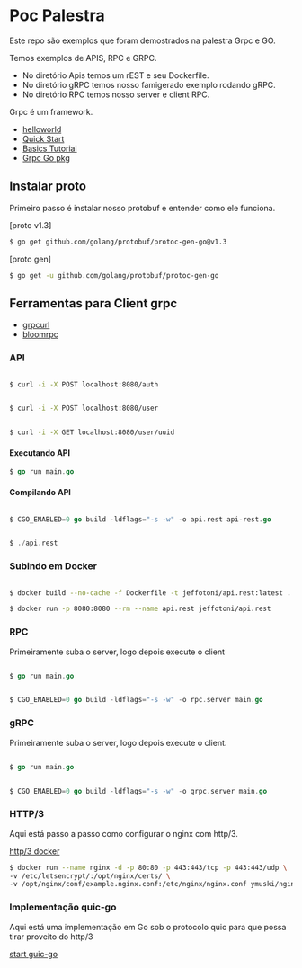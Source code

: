 # Poc Palestra

Este repo são exemplos que foram demostrados na palestra Grpc e GO.

Temos exemplos de APIS, RPC e GRPC.

 - No diretório Apis temos um rEST e seu Dockerfile.
 - No diretório gRPC temos nosso famigerado exemplo rodando gRPC.
 - No diretório RPC temos nosso server e client RPC.

Grpc é um framework.

  - [helloworld](https://godoc.org/google.golang.org/grpc/examples/helloworld/helloworld)
  - [Quick Start](https://grpc.io/docs/languages/go/quickstart/)
  - [Basics Tutorial](https://grpc.io/docs/languages/go/basics/)
  - [Grpc Go pkg](https://godoc.org/google.golang.org/grpc)

## Instalar proto

Primeiro passo é instalar nosso protobuf e entender como ele funciona.

[proto v1.3]
 ```bash
 $ go get github.com/golang/protobuf/protoc-gen-go@v1.3
```

[proto gen]
 ```bash
 $ go get -u github.com/golang/protobuf/protoc-gen-go
```

## Ferramentas para Client grpc

 - [grpcurl](https://github.com/fullstorydev/grpcurl)
 - [bloomrpc](https://github.com/uw-labs/bloomrpc)

### API

```bash

$ curl -i -X POST localhost:8080/auth

```

```bash

$ curl -i -X POST localhost:8080/user

```

```bash

$ curl -i -X GET localhost:8080/user/uuid

```

#### Executando API
```go
$ go run main.go
```

#### Compilando API
```go

$ CGO_ENABLED=0 go build -ldflags="-s -w" -o api.rest api-rest.go

```

```go

$ ./api.rest

```

### Subindo em Docker

```bash

$ docker build --no-cache -f Dockerfile -t jeffotoni/api.rest:latest .

```

```bash
$ docker run -p 8080:8080 --rm --name api.rest jeffotoni/api.rest 

```

### RPC

Primeiramente suba o server, logo depois execute o client

```go

$ go run main.go

```

```go

$ CGO_ENABLED=0 go build -ldflags="-s -w" -o rpc.server main.go

```

### gRPC

Primeiramente suba o server, logo depois execute o client.

```go

$ go run main.go

```

```go

$ CGO_ENABLED=0 go build -ldflags="-s -w" -o grpc.server main.go

```
### HTTP/3

Aqui está passo a passo como configurar o nginx com http/3.

[http/3 docker](https://hub.docker.com/r/ymuski/nginx-quic)
```bash
$ docker run --name nginx -d -p 80:80 -p 443:443/tcp -p 443:443/udp \
-v /etc/letsencrypt/:/opt/nginx/certs/ \
-v /opt/nginx/conf/example.nginx.conf:/etc/nginx/nginx.conf ymuski/nginx-quic
```

### Implementação quic-go

Aqui está uma implementação em Go sob o protocolo quic para que possa tirar proveito do http/3

[start guic-go](https://github.com/lucas-clemente/quic-go)